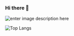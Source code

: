### Hi there 👋

<!--
**warioddly/warioddly** is a ✨ _special_ ✨ repository because its `README.md` (this file) appears on your GitHub profile.

Here are some ideas to get you started:

- 🔭 I’m currently working on ...
- 🌱 I’m currently learning ...
- 👯 I’m looking to collaborate on ...
- 🤔 I’m looking for help with ...
- 💬 Ask me about ...
- 📫 How to reach me: ...
- 😄 Pronouns: ...
- ⚡ Fun fact: ...
-->


![enter image description here](https://github-readme-stats.vercel.app/api?username=warioddly&&show_icons=true&&theme=synthwave)


![Top Langs](https://github-readme-stats.vercel.app/api/top-langs/?username=warioddly)
